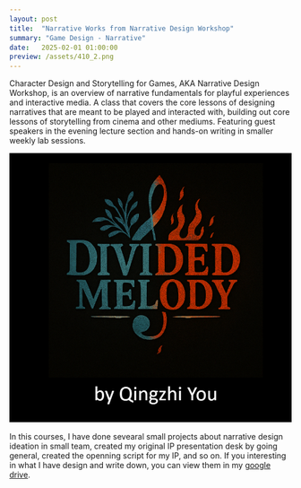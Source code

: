 ```yaml
---
layout: post
title:  "Narrative Works from Narrative Design Workshop"
summary: "Game Design - Narrative"
date:   2025-02-01 01:00:00
preview: /assets/410_2.png
---
```


Character Design and Storytelling for Games, AKA Narrative Design Workshop, is an overview of narrative fundamentals for playful experiences and interactive media. A class that covers the core lessons of designing narratives that are meant to be played and interacted with, building out core lessons of storytelling from cinema and other mediums. Featuring guest speakers in the evening lecture section and hands-on writing in smaller weekly lab sessions.

![Picture 1](/assets/410_1.png)

In this courses, I have done sevearal small projects about narrative design ideation in small team, created my original IP presentation desk by going general, created the openning script for my IP, and so on. If you interesting in what I have design and write down, you can view them in my [google drive](/https://drive.google.com/drive/folders/18Ha5pLfmXy8_hoF_7TOvO01hOZIJNjf3?usp=drive_link).
